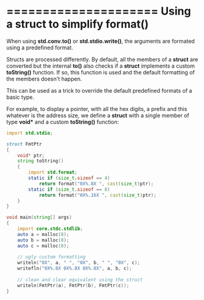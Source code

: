 =====================
Using a struct to simplify format()
=====================

When using __std.conv.to()__ or __std.stdio.write()__, the arguments are formated using a predefined format.

Structs are processed differently. By default, all the members of a __struct__ are converted 
but the internal __to()__ also checks if a __struct__ implements a custom __toString()__ function. 
If so, this function is used and the default formatting of the members doesn't happen.

This can be used as a trick to override the default predefined formats of a basic type.

For example, to display a pointer, with all the hex digits, a prefix and this whatever is the address size,
we define a __struct__ with a single member of type __void*__ and a custom __toString()__ function:

```D
import std.stdio;

struct FmtPtr
{
    void* ptr;
    string toString()
    {
        import std.format;
        static if (size_t.sizeof == 4)
            return format("0X%.8X ", cast(size_t)ptr);   
        static if (size_t.sizeof == 8)
            return format("0X%.16X ", cast(size_t)ptr);        
    }    
}

void main(string[] args)
{
    import core.stdc.stdlib;
    auto a = malloc(8);
    auto b = malloc(8);
    auto c = malloc(8);
    
    // ugly custom formatting
    writeln("0X", a, " ", "0X", b, " ", "0X", c);
    writefln("0X%.8X 0X%.8X 0X%.8X", a, b, c);
	
    // clean and clear equivalent using the struct
    writeln(FmtPtr(a), FmtPtr(b), FmtPtr(c));
}
```